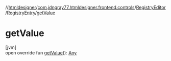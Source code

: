 //[htmldesigner](../../../../index.md)/[com.jdngray77.htmldesigner.frontend.controls](../../index.md)/[RegistryEditor](../index.md)/[RegistryEntry](index.md)/[getValue](get-value.md)

# getValue

[jvm]\
open override fun [getValue](get-value.md)(): [Any](https://kotlinlang.org/api/latest/jvm/stdlib/kotlin/-any/index.html)
